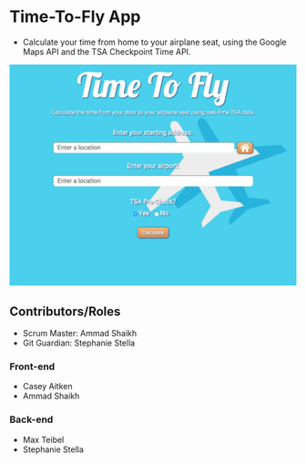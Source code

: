 
# Time-To-Fly App
* Calculate your time from home to your airplane seat, using the Google Maps API and the TSA Checkpoint Time API.

![Screen Shot 1](assets/images/screenshot1.png)

## Contributors/Roles
* Scrum Master: Ammad Shaikh
* Git Guardian: Stephanie Stella
### Front-end
* Casey Aitken
* Ammad Shaikh
### Back-end
* Max Teibel
* Stephanie Stella

